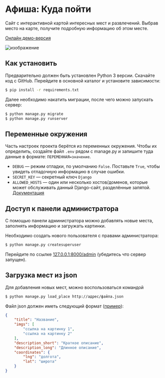 # Афиша: Куда пойти

Сайт с интерактивной картой интересных мест и развлечений. Выбрав место на карте, получите подробную информацию об этом месте.

[Онлайн демо-версия](http://dwreaper.pythonanywhere.com/)

![изображение](https://user-images.githubusercontent.com/16899464/183261939-c8c64d31-1a02-4638-b161-81c97423e113.png)


## Как установить
Предварительно должен быть установлен Python 3 версии.
Скачайте код с GitHub. Перейдите в основной каталог и установите зависимости:
```sh
$ pip install -r requirements.txt
```
Далее необходимо накатить миграции, после чего можно запускать сервер:
```sh
$ python manage.py migrate
$ python manage.py runserver
```

## Переменные окружения

Часть настроек проекта берётся из переменных окружения. Чтобы их определить, создайте файл `.env` рядом с manage.py и запишите туда данные в формате: `ПЕРЕМЕННАЯ=значение`.
- `DEBUG` — режим отладки, по умолчанию `False`. Поставьте `True`, чтобы увидеть отладочную информацию в случае ошибки.
- `SECRET_KEY` — секретный ключ `Django`
- `ALLOWED_HOSTS` — один или несколько хостов/доменов, которые может обслуживать данный Django-сайт, разделённые запятой. [Документация](https://docs.djangoproject.com/en/3.1/ref/settings/#allowed-hosts)

## Доступ к панели администратора
С помощью панели администратора можно добавлять новые места, заполнять информацию и загружать картинки.

Необходимо создать нового пользователя с правами администратора:
```sh
$ python manage.py createsuperuser
```
Перейдите по ссылке [127.0.0.1:8000/admin](http://127.0.0.1:8000/admin) (убедитесь что сервер запущен).

## Загрузка мест из json
Для добавления новых мест, можно воспользоваться командой
```sh
$ python manage.py load_place http://адрес/файла.json
```

Файл json должен иметь следующий формат ([пример](https://gist.github.com/dmitry-zharinov/52601d899d97fa948d0864984c24ccf5)):
```json
{
    "title": "Название",
    "imgs": [
        "ссылка на картинку 1",
        "ссылка на картинку 2"
    ],
    "description_short": "Краткое описание",
    "description_long": "Длинное описание",
    "coordinates": {
        "lng": "долгота",
        "lat": "широта"
    }
}
```
